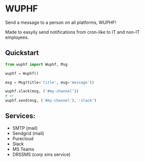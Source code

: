
# WUPHF

Send a message to a person on all platforms, WUPHF!

Made to easyily send notifications from cron-like to IT and non-IT employees.

## Quickstart

```python
from wuphf import Wuphf, Msg

wuphf = Wuphf()

msg = Msg(title='title', msg='message'))

wuphf.slack(msg, ('#my-channel'))
# or
wuphf.send(msg, ('#my-channel'), 'slack')

```

## Services:

- SMTP (mail)
- Sendgrid (mail)
- Purecloud
- Slack
- MS Teams
- DRSSMS (corp sms service)
